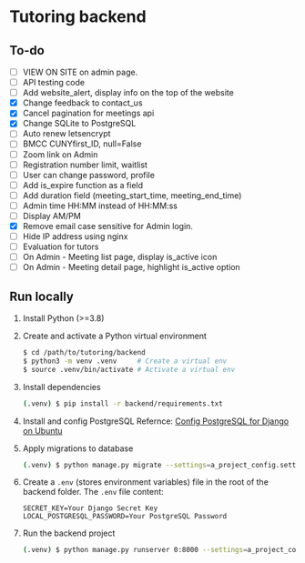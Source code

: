 # Tutoring backend

## To-do

- [ ] VIEW ON SITE on admin page.
- [ ] API testing code
- [ ] Add website_alert, display info on the top of the website
- [x] Change feedback to contact_us
- [x] Cancel pagination for meetings api
- [x] Change SQLite to PostgreSQL
- [ ] Auto renew letsencrypt
- [ ] BMCC CUNYfirst_ID, null=False
- [ ] Zoom link on Admin
- [ ] Registration number limit, waitlist
- [ ] User can change password, profile
- [ ] Add is_expire function as a field
- [ ] Add duration field (meeting_start_time, meeting_end_time)
- [ ] Admin time HH:MM instead of HH:MM:ss
- [ ] Display AM/PM
- [x] Remove email case sensitive for Admin login.
- [ ] Hide IP address using nginx
- [ ] Evaluation for tutors
- [ ] On Admin - Meeting list page, display is_active icon
- [ ] On Admin - Meeting detail page, highlight is_active option

## Run locally

1. Install Python (>=3.8)

2. Create and activate a Python virtual environment
   ```bash
   $ cd /path/to/tutoring/backend
   $ python3 -m venv .venv     # Create a virtual env
   $ source .venv/bin/activate # Activate a virtual env
   ```
   
3. Install dependencies
   ```bash
   (.venv) $ pip install -r backend/requirements.txt
   ```

4. Install and config PostgreSQL
   Refernce: [Config PostgreSQL for Django on Ubuntu](https://github.com/Qingquan-Li/blog/issues/230)

5. Apply migrations to database
   ```bash
   (.venv) $ python manage.py migrate --settings=a_project_config.settings.local
   ```

6. Create a `.env` (stores environment variables) file in the root of the backend folder.
   The `.env` file content:
   ```
   SECRET_KEY=Your Django Secret Key
   LOCAL_POSTGRESQL_PASSWORD=Your PostgreSQL Password
   ```

7. Run the backend project
   ```bash
   (.venv) $ python manage.py runserver 0:8000 --settings=a_project_config.settings.local
   ```
